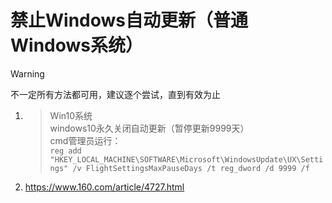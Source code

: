 # 禁止Windows自动更新（普通Windows系统）
> [!WARNING]
> 不一定所有方法都可用，建议逐个尝试，直到有效为止

1.
   > Win10系统  
   > windows10永久关闭自动更新（暂停更新9999天）  
   > cmd管理员运行：  
   > `reg add "HKEY_LOCAL_MACHINE\SOFTWARE\Microsoft\WindowsUpdate\UX\Settings" /v FlightSettingsMaxPauseDays /t reg_dword /d 9999 /f`
2. https://www.160.com/article/4727.html
